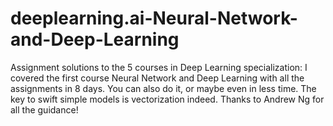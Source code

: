 # deeplearning.ai-Neural-Network-and-Deep-Learning
Assignment solutions to the 5 courses in Deep Learning specialization:
I covered the first course Neural Network and Deep Learning with all the assignments in 8 days. You can also do it, or maybe even in less time.
The key to swift simple models is vectorization indeed. Thanks to Andrew Ng for all the guidance!
